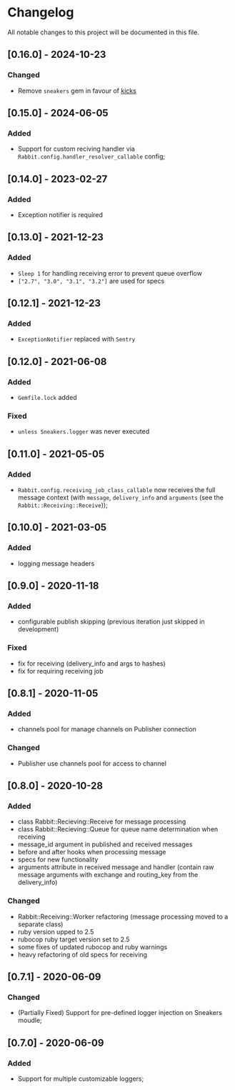 # Changelog
All notable changes to this project will be documented in this file.

## [0.16.0] - 2024-10-23
### Changed
- Remove `sneakers` gem in favour of [kicks](https://github.com/ruby-amqp/kicks)

## [0.15.0] - 2024-06-05
### Added
- Support for custom reciving handler via `Rabbit.config.handler_resolver_callable` config;

## [0.14.0] - 2023-02-27
### Added
- Exception notifier is required

## [0.13.0] - 2021-12-23
### Added
- `Sleep 1` for handling receiving error to prevent queue overflow
- `["2.7", "3.0", "3.1", "3.2"]` are used for specs

## [0.12.1] - 2021-12-23
### Added
- `ExceptionNotifier` replaced with `Sentry`

## [0.12.0] - 2021-06-08
### Added
- `Gemfile.lock` added

### Fixed
- `unless Sneakers.logger` was never executed

## [0.11.0] - 2021-05-05
### Added
- `Rabbit.config.receiving_job_class_callable` now receives the full message context (with `message`, `delivery_info` and `arguments` (see the `Rabbit::Receiving::Receive`));

## [0.10.0] - 2021-03-05
### Added
- logging message headers

## [0.9.0] - 2020-11-18
### Added
- configurable publish skipping (previous iteration just skipped in development)

### Fixed
- fix for receiving (delivery_info and args to hashes)
- fix for requiring receiving job

## [0.8.1] - 2020-11-05
### Added
- channels pool for manage channels on Publisher connection
### Changed
- Publisher use channels pool for access to channel

## [0.8.0] - 2020-10-28
### Added
- class Rabbit::Recieving::Receive for message processing
- class Rabbit::Recieving::Queue for queue name determination when receiving
- message_id argument in published and received messages
- before and after hooks when processing message
- specs for new functionality
- arguments attribute in received message and handler (contain raw message arguments with exchange and routing_key from the delivery_info)

### Changed
- Rabbit::Receiving::Worker refactoring (message processing moved to a separate class)
- ruby version upped to 2.5
- rubocop ruby target version set to 2.5
- some fixes of updated rubocop and ruby warnings
- heavy refactoring of old specs for receiving

## [0.7.1] - 2020-06-09
### Changed
- (Partially Fixed) Support for pre-defined logger injection on Sneakers moudle;

## [0.7.0] - 2020-06-09
### Added
- Support for multiple customizable loggers;
